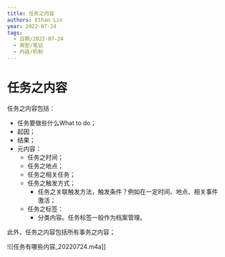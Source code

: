 ```yaml
---
title: 任务之内容
authors: Ethan Lin
year: 2022-07-24 
tags:
  - 日期/2022-07-24 
  - 类型/笔记 
  - 内容/机制 
---
```



# 任务之内容





任务之内容包括：
- 任务要做些什么What to do；
- 起因；
- 结果；
- 元内容：
	- 任务之时间；
	- 任务之地点；
	- 任务之相关任务；
	- 任务之触发方式；
		- 任务之关联触发方法，触发条件？例如在一定时间、地点、相关事件激活；
	- 任务之标签：
		- 分类内容。任务标签一般作为档案管理。

此外，任务之内容包括所有事务之内容；


![[任务有哪些内容_20220724.m4a]]


